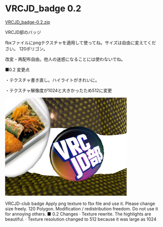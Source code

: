 # VRCJD_badge 0.2


<a href="https://github.com/noriben327/VRCJD_badge/releases/download/0.2/VRCJD_badge-0.2.zip
">VRCJD_badge-0.2.zip</a>

VRCJD部のバッジ

fbxファイルにpngテクスチャを適用して使ってね。サイズは自由に変えてください。
120ポリゴン。

改変・再配布自由。他人の迷惑になることには使わないでね。


■0.2 変更点

・テクスチャ書き直し。ハイライトがきれいに。

・テクスチャ解像度が1024と大きかったため512に変更

<img src="https://raw.githubusercontent.com/noriben327/VRCJD_badge/master/vrcjd_sample.jpg">

VRCJD-club badge
Apply png texture to fbx file and use it. Please change size freely. 120 Polygon.
Modification / redistribution freedom. Do not use it for annoying others.
■ 0.2 Changes
· Texture rewrite. The highlights are beautiful.
· Texture resolution changed to 512 because it was large as 1024
